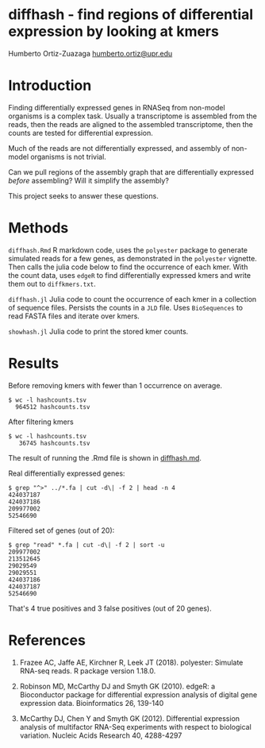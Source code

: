 # diffhash - find regions of differential expression by looking at kmers

Humberto Ortiz-Zuazaga
<humberto.ortiz@upr.edu>

# Introduction

Finding differentially expressed genes in RNASeq from non-model organisms
is a complex task. Usually a transcriptome is assembled from the reads, then
the reads are aligned to the assembled transcriptome, then the counts are
tested for differential expression.

Much of the reads are not differentially expressed, and assembly of non-model
organisms is not trivial.

Can we pull regions of the assembly graph that are differentially
expressed *before* assembling? Will it simplify the assembly?

This project seeks to answer these questions.

# Methods

`diffhash.Rmd` R markdown code, uses the `polyester` package to generate
simulated reads for a few genes, as demonstrated in the `polyester` vignette. Then calls the julia code below to find the occurrence of each kmer. With the count data, uses `edgeR` to find differentially expressed kmers and write them out to `diffkmers.txt`.

`diffhash.jl` Julia code to count the occurrence of each kmer in a collection
of sequence files. Persists the counts in a `JLD` file. Uses `BioSequences` to
read FASTA files and iterate over kmers.

`showhash.jl` Julia code to print the stored kmer counts.

# Results

Before removing kmers with fewer than 1 occurrence on average.

```
$ wc -l hashcounts.tsv
  964512 hashcounts.tsv
```

After filtering kmers

```
$ wc -l hashcounts.tsv
   36745 hashcounts.tsv
```

The result of running the .Rmd file is shown in [diffhash.md](diffhash.md).

Real differentially expressed genes:

```
$ grep "^>" ../*.fa | cut -d\| -f 2 | head -n 4
424037187
424037186
209977002
52546690
```

Filtered set of genes (out of 20):

```
$ grep "read" *.fa | cut -d\| -f 2 | sort -u
209977002
213512645
29029549
29029551
424037186
424037187
52546690
```

That's 4 true positives and 3 false positives (out of 20 genes).

# References

1. Frazee AC, Jaffe AE, Kirchner R, Leek JT (2018). polyester: Simulate RNA-seq
reads. R package version 1.18.0.

1.   Robinson MD, McCarthy DJ and Smyth GK (2010). edgeR: a Bioconductor
  package for differential expression analysis of digital gene expression
  data. Bioinformatics 26, 139-140

1.  McCarthy DJ, Chen Y and Smyth GK (2012). Differential expression analysis
  of multifactor RNA-Seq experiments with respect to biological variation.
  Nucleic Acids Research 40, 4288-4297
